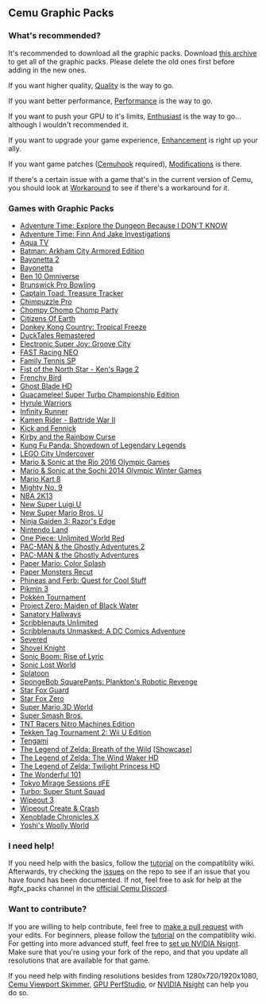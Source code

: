 ## Cemu Graphic Packs

### What's recommended?

It's recommended to download all the graphic packs. Download [this archive](https://ci.appveyor.com/api/projects/johnsmith/myproject/artifacts/bin/graphicPacks.zip?branch=master) to get all of the graphic packs. Please delete the old ones first before adding in the new ones.

If you want higher quality, [Quality](https://github.com/slashiee/cemu_graphic_packs/tree/master/Quality) is the way to go.

If you want better performance, [Performance](https://github.com/slashiee/cemu_graphic_packs/tree/master/Performance) is the way to go.

If you want to push your GPU to it's limits, [Enthusiast](https://github.com/slashiee/cemu_graphic_packs/tree/master/Enthusiast) is the way to go... although I wouldn't recommended it.

If you want to upgrade your game experience, [Enhancement](https://github.com/slashiee/cemu_graphic_packs/tree/master/Enhancement) is right up your ally.

If you want game patches ([Cemuhook](http://sshnuke.net/cemuhook/) required), [Modifications](https://github.com/slashiee/cemu_graphic_packs/tree/master/Modifications) is there.

If there's a certain issue with a game that's in the current version of Cemu, you should look at [Workaround](https://github.com/slashiee/cemu_graphic_packs/tree/master/Workaround) to see if there's a workaround for it.

### Games with Graphic Packs

- [Adventure Time: Explore the Dungeon Because I DON'T KNOW](http://compat.cemu.info/wiki/Adventure_Time:_Finn_And_Jake_Investigations)
- [Adventure Time: Finn And Jake Investigations](http://compat.cemu.info/wiki/Adventure_Time:_Explore_the_Dungeon_Because_I_Don't_Know!)
- [Aqua TV](http://compat.cemu.info/wiki/Aqua_TV)
- [Batman: Arkham City Armored Edition](http://compat.cemu.info/wiki/Batman:_Arkham_City_Armored_Edition)
- [Bayonetta 2](http://compat.cemu.info/wiki/Bayonetta_2)
- [Bayonetta](http://compat.cemu.info/wiki/Bayonetta)
- [Ben 10 Omniverse](http://compat.cemu.info/wiki/Ben_10:_Omniverse)
- [Brunswick Pro Bowling](http://compat.cemu.info/wiki/Brunswick_Pro_Bowling)
- [Captain Toad: Treasure Tracker](http://compat.cemu.info/wiki/Captain_Toad:_Treasure_Tracker)
- [Chimpuzzle Pro](http://compat.cemu.info/wiki/Chimpuzzle_Pro)
- [Chompy Chomp Chomp Party](http://compat.cemu.info/wiki/Chompy_Chomp_Chomp_Party)
- [Citizens Of Earth](http://compat.cemu.info/wiki/Citizens_of_Earth)
- [Donkey Kong Country: Tropical Freeze](http://compat.cemu.info/wiki/Donkey_Kong_Country:_Tropical_Freeze)
- [DuckTales Remastered](http://compat.cemu.info/wiki/DuckTales_Remastered)
- [Electronic Super Joy: Groove City](http://compat.cemu.info/wiki/Electronic_Super_Joy:_Groove_City)
- [FAST Racing NEO](http://compat.cemu.info/wiki/Fast_Racing_Neo)
- [Family Tennis SP](http://compat.cemu.info/wiki/Family_Tennis_SP)
- [Fist of the North Star - Ken's Rage 2](http://compat.cemu.info/wiki/Fist_of_the_North_Star:_Ken's_Rage_2)
- [Frenchy Bird](http://compat.cemu.info/wiki/Frenchy_Bird)
- [Ghost Blade HD](http://compat.cemu.info/wiki/Ghost_Blade_HD)
- [Guacamelee! Super Turbo Championship Edition](http://compat.cemu.info/wiki/Guacamelee:_Super_Turbo_Championship_Edition)
- [Hyrule Warriors](http://compat.cemu.info/wiki/Hyrule_Warriors)
- [Infinity Runner](http://compat.cemu.info/wiki/Infinity_Runner)
- [Kamen Rider - Battride War II](http://compat.cemu.info/wiki/Kamen_Rider:_Battride_War_II)
- [Kick and Fennick](http://compat.cemu.info/wiki/Kick_and_Fennick)
- [Kirby and the Rainbow Curse](http://compat.cemu.info/wiki/Kirby_and_the_Rainbow_Curse)
- [Kung Fu Panda: Showdown of Legendary Legends](http://compat.cemu.info/wiki/Kung_Fu_Panda:_Showdown_of_Legendary_Legends)
- [LEGO City Undercover](http://compat.cemu.info/wiki/LEGO_City_Undercover)
- [Mario & Sonic at the Rio 2016 Olympic Games](http://compat.cemu.info/wiki/Mario_&_Sonic_at_the_Rio_2016_Olympic_Games)
- [Mario & Sonic at the Sochi 2014 Olympic Winter Games](http://compat.cemu.info/wiki/Mario_&_Sonic_at_the_Sochi_2014_Olympic_Winter_Games)
- [Mario Kart 8](http://compat.cemu.info/wiki/Mario_Kart_8)
- [Mighty No. 9](http://compat.cemu.info/wiki/Mighty_No._9)
- [NBA 2K13](http://compat.cemu.info/wiki/NBA_2K13)
- [New Super Luigi U](http://compat.cemu.info/wiki/New_Super_Luigi_U)
- [New Super Mario Bros. U](http://compat.cemu.info/wiki/New_Super_Mario_Bros._U)
- [Ninja Gaiden 3: Razor's Edge](http://compat.cemu.info/wiki/Ninja_Gaiden_3:_Razor's_Edge)
- [Nintendo Land](http://compat.cemu.info/wiki/Nintendo_Land)
- [One Piece: Unlimited World Red](http://compat.cemu.info/wiki/One_Piece:_Unlimited_World_Red)
- [PAC-MAN & the Ghostly Adventures 2](http://compat.cemu.info/wiki/Pac-Man_and_the_Ghostly_Adventures_2)
- [PAC-MAN & the Ghostly Adventures](http://compat.cemu.info/wiki/Pac-Man_and_the_Ghostly_Adventures_1)
- [Paper Mario: Color Splash](http://compat.cemu.info/wiki/Paper_Mario:_Color_Splash)
- [Paper Monsters Recut](http://compat.cemu.info/wiki/Paper_Monsters_Recut)
- [Phineas and Ferb: Quest for Cool Stuff](http://compat.cemu.info/wiki/Phineas_and_Ferb:_Quest_for_Cool_Stuff)
- [Pikmin 3](http://compat.cemu.info/wiki/Pikmin_3)
- [Pokkén Tournament](http://compat.cemu.info/wiki/Pokk%C3%A9n_Tournament)
- [Project Zero: Maiden of Black Water](http://compat.cemu.info/wiki/Project_Zero:_Maiden_of_Black_Water)
- [Sanatory Hallways](http://compat.cemu.info/wiki/Sanatory_Hallways)
- [Scribblenauts Unlimited](http://compat.cemu.info/wiki/Scribblenauts_Unlimited)
- [Scribblenauts Unmasked: A DC Comics Adventure](http://compat.cemu.info/wiki/Scribblenauts_Unmasked:_A_DC_Comics_Adventure)
- [Severed](http://compat.cemu.info/wiki/Severed)
- [Shovel Knight](http://compat.cemu.info/wiki/Shovel_Knight:_Plauge_of_Shadows)
- [Sonic Boom: Rise of Lyric](http://compat.cemu.info/wiki/Sonic_Boom:_Rise_of_Lyric)
- [Sonic Lost World](http://compat.cemu.info/wiki/Sonic_Lost_World)
- [Splatoon](http://compat.cemu.info/wiki/Splatoon)
- [SpongeBob SquarePants: Plankton's Robotic Revenge](http://compat.cemu.info/wiki/Spongebob_Squarepants:_Plankton's_Robotic_Revenge)
- [Star Fox Guard](http://compat.cemu.info/wiki/Star_Fox_Guard)
- [Star Fox Zero](http://compat.cemu.info/wiki/Star_Fox_Zero)
- [Super Mario 3D World](http://compat.cemu.info/wiki/Super_Mario_3D_World)
- [Super Smash Bros.](http://compat.cemu.info/wiki/Super_Smash_Bros._U)
- [TNT Racers Nitro Machines Edition](http://compat.cemu.info/wiki/TNT_Racers_Nitro_Machines_Edition)
- [Tekken Tag Tournament 2: Wii U Edition](http://compat.cemu.info/wiki/Tekken_Tag_Tournament_2)
- [Tengami](http://compat.cemu.info/wiki/Tengami)
- [The Legend of Zelda: Breath of the Wild](http://compat.cemu.info/wiki/The_Legend_of_Zelda:_Breath_of_the_Wild) [[Showcase](https://www.youtube.com/watch?v=EVRO5pV2eAg)]
- [The Legend of Zelda: The Wind Waker HD](http://compat.cemu.info/wiki/The_Legend_of_Zelda:_The_Wind_Waker_HD)
- [The Legend of Zelda: Twilight Princess HD](http://compat.cemu.info/wiki/The_Legend_of_Zelda:_Twilight_Princess_HD)
- [The Wonderful 101](http://compat.cemu.info/wiki/The_Wonderful_101)
- [Tokyo Mirage Sessions ♯FE](http://compat.cemu.info/wiki/Tokyo_Mirage_Sessions_#FE)
- [Turbo: Super Stunt Squad](http://compat.cemu.info/wiki/Turbo:_Super_Stunt_Squad)
- [Wipeout 3](http://compat.cemu.info/wiki/Wipeout_3)
- [Wipeout Create & Crash](http://compat.cemu.info/wiki/Wipeout:_Create_&_Crash)
- [Xenoblade Chronicles X](http://compat.cemu.info/wiki/Xenoblade_Chronicles_X)
- [Yoshi's Woolly World](http://compat.cemu.info/wiki/Yoshi's_Woolly_World)

### I need help!

If you need help with the basics, follow the [tutorial](http://compat.cemu.info/wiki/Tutorial:Graphic_pack) on the compatiblity wiki. Afterwards, try checking the [issues](https://github.com/slashiee/cemu_graphic_packs/issues) on the repo to see if an issue that you have found has been documented. If not, feel free to ask for help at the #gfx_packs channel in the [official Cemu Discord](https://discord.gg/5psYsup).

### Want to contribute?

If you are willing to help contribute, feel free to [make a pull request](https://github.com/slashiee/cemu_graphic_packs/compare) with your edits. For beginners, please follow the [tutorial](https://github.com/slashiee/cemu_graphic_packs/wiki/How-to-create-Graphic-Packs) on the compatiblity wiki. For getting into more advanced stuff, feel free to [set up NVIDIA Nsignt](https://github.com/slashiee/cemu_graphic_packs/issues/38#issuecomment-309265292). Make sure that you're using your fork of the repo, and that you update all resolutions that are available for that game.

If you need help with finding resolutions besides from 1280x720/1920x1080, [Cemu Viewport Skimmer](https://github.com/mhvuze/CemuViewportSkimmer), [GPU PerfStudio](http://gpuopen.com/archive/gpu-perfstudio/), or [NVIDIA Nsight](http://www.nvidia.com/object/nsight.html) can help you do so.
